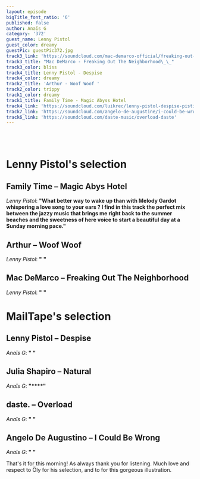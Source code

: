 ```yaml
---
layout: episode
bigTitle_font_ratio: '6'
published: false
author: Anaïs G
category: '372'
guest_name: Lenny Pistol
guest_color: dreamy
guestPic: guestPic372.jpg
track3_link: 'https://soundcloud.com/mac-demarco-official/freaking-out-the-neighborhood'
track3_title: "Mac DeMarco - Freaking Out The Neighborhood\_\_"
track3_color: bliss
track4_title: Lenny Pistol - Despise
track4_color: dreamy
track2_title: 'Arthur - Woof Woof '
track2_color: trippy
track1_color: dreamy
track1_title: Family Time - Magic Abyss Hotel
track4_link: 'https://soundcloud.com/luikrec/lenny-pistol-despise-pistil-boy'
track7_link: 'https://soundcloud.com/angelo-de-augustine/i-could-be-wrong'
track6_link: 'https://soundcloud.com/daste-music/overload-daste'
---
```

<p id="introduction">
<br><br>

</p>

# Lenny Pistol's selection

## Family Time – Magic Abys Hotel
_Lenny Pistol_: **"**What better way to wake up than with Melody Gardot whispering a love song to your ears ? I find in this track the perfect mix between the jazzy music that brings me right back to the summer beaches and the sweetness of here voice to start a beautiful day at a Sunday morning pace.**"**

## Arthur – Woof Woof
_Lenny Pistol_: **"** **"**

## Mac DeMarco – Freaking Out The Neighborhood  
_Lenny Pistol_: **"** **"**


# MailTape's selection

## Lenny Pistol – Despise
_Anaïs G_: **"** **"**

## Julia Shapiro – Natural
_Anaïs G_: **"****"**

## daste. – Overload
_Anaïs G_: **"** **"**

##  Angelo De Augustino – I Could Be Wrong 
_Anaïs G_: **"** **"**


<p id="outroduction">That's it for this morning! As always thank you for listening. Much love and respect to Öly for his selection, and to  for this gorgeous illustration. </p>